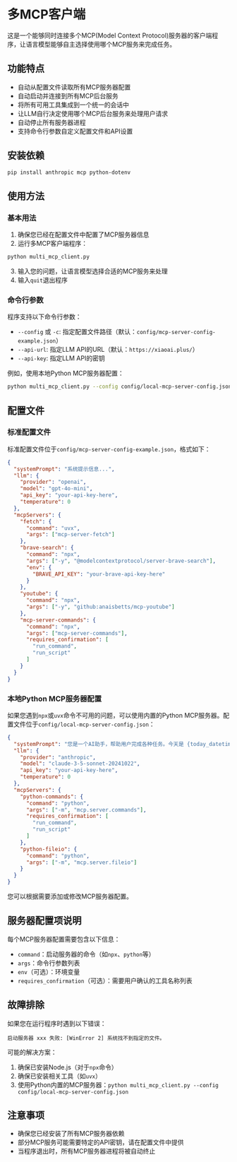 # 多MCP客户端

这是一个能够同时连接多个MCP(Model Context Protocol)服务器的客户端程序，让语言模型能够自主选择使用哪个MCP服务来完成任务。

## 功能特点

- 自动从配置文件读取所有MCP服务器配置
- 自动启动并连接到所有MCP后台服务
- 将所有可用工具集成到一个统一的会话中
- 让LLM自行决定使用哪个MCP后台服务来处理用户请求
- 自动停止所有服务器进程
- 支持命令行参数自定义配置文件和API设置

## 安装依赖

```bash
pip install anthropic mcp python-dotenv
```

## 使用方法

### 基本用法

1. 确保您已经在配置文件中配置了MCP服务器信息
2. 运行多MCP客户端程序：

```bash
python multi_mcp_client.py
```

3. 输入您的问题，让语言模型选择合适的MCP服务来处理
4. 输入`quit`退出程序

### 命令行参数

程序支持以下命令行参数：

- `--config` 或 `-c`: 指定配置文件路径（默认：`config/mcp-server-config-example.json`）
- `--api-url`: 指定LLM API的URL（默认：`https://xiaoai.plus/`）
- `--api-key`: 指定LLM API的密钥

例如，使用本地Python MCP服务器配置：

```bash
python multi_mcp_client.py --config config/local-mcp-server-config.json
```

## 配置文件

### 标准配置文件

标准配置文件位于`config/mcp-server-config-example.json`，格式如下：

```json
{
  "systemPrompt": "系统提示信息...",
  "llm": {
    "provider": "openai",
    "model": "gpt-4o-mini",
    "api_key": "your-api-key-here",
    "temperature": 0
  },
  "mcpServers": {
    "fetch": {
      "command": "uvx",
      "args": ["mcp-server-fetch"]
    },
    "brave-search": {
      "command": "npx",
      "args": ["-y", "@modelcontextprotocol/server-brave-search"],
      "env": {
        "BRAVE_API_KEY": "your-brave-api-key-here"
      }
    },
    "youtube": {
      "command": "npx",
      "args": ["-y", "github:anaisbetts/mcp-youtube"]
    },
    "mcp-server-commands": {
      "command": "npx",
      "args": ["mcp-server-commands"],
      "requires_confirmation": [
        "run_command",
        "run_script"
      ]
    }
  }
}
```

### 本地Python MCP服务器配置

如果您遇到`npx`或`uvx`命令不可用的问题，可以使用内置的Python MCP服务器。配置文件位于`config/local-mcp-server-config.json`：

```json
{
  "systemPrompt": "您是一个AI助手，帮助用户完成各种任务。今天是 {today_datetime}。我旨在提供清晰、准确和有用的回应。",
  "llm": {
    "provider": "anthropic",
    "model": "claude-3-5-sonnet-20241022",
    "api_key": "your-api-key-here",
    "temperature": 0
  },
  "mcpServers": {
    "python-commands": {
      "command": "python",
      "args": ["-m", "mcp.server.commands"],
      "requires_confirmation": [
        "run_command",
        "run_script"
      ]
    },
    "python-fileio": {
      "command": "python",
      "args": ["-m", "mcp.server.fileio"]
    }
  }
}
```

您可以根据需要添加或修改MCP服务器配置。

## 服务器配置项说明

每个MCP服务器配置需要包含以下信息：

- `command`：启动服务器的命令（如`npx`、`python`等）
- `args`：命令行参数列表
- `env`（可选）：环境变量
- `requires_confirmation`（可选）：需要用户确认的工具名称列表

## 故障排除

如果您在运行程序时遇到以下错误：
```
启动服务器 xxx 失败: [WinError 2] 系统找不到指定的文件。
```

可能的解决方案：
1. 确保已安装Node.js（对于`npx`命令）
2. 确保已安装相关工具（如`uvx`）
3. 使用Python内置的MCP服务器：`python multi_mcp_client.py --config config/local-mcp-server-config.json`

## 注意事项

- 确保您已经安装了所有MCP服务器依赖
- 部分MCP服务可能需要特定的API密钥，请在配置文件中提供
- 当程序退出时，所有MCP服务器进程将被自动终止 